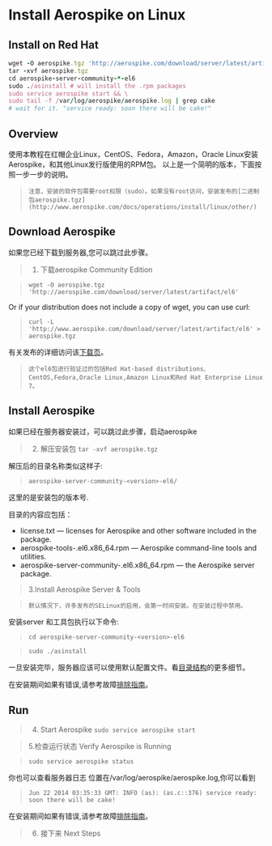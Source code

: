 # Install Aerospike on Linux


## Install on Red Hat


```ruby
wget -O aerospike.tgz 'http://aerospike.com/download/server/latest/artifact/el6'
tar -xvf aerospike.tgz
cd aerospike-server-community-*-el6
sudo ./asinstall # will install the .rpm packages
sudo service aerospike start && \
sudo tail -f /var/log/aerospike/aerospike.log | grep cake
# wait for it. "service ready: soon there will be cake!"
```

## Overview

使用本教程在红帽企业Linux，CentOS、Fedora，Amazon，Oracle Linux安装Aerospike，和其他Linux发行版使用的RPM包。
以上是一个简明的版本，下面按照一步一步的说明。


>```注意，安装的软件包需要root权限（sudo）。如果没有root访问，安装发布的[二进制包aerospike.tgz](http://www.aerospike.com/docs/operations/install/linux/other/)```

## Download Aerospike

如果您已经下载到服务器,您可以跳过此步骤。

>1. 下载aerospike  Community Edition

>```wget -O aerospike.tgz 'http://aerospike.com/download/server/latest/artifact/el6'```

Or if your distribution does not include a copy of wget, you can use curl:

>```curl -L 'http://www.aerospike.com/download/server/latest/artifact/el6' > aerospike.tgz```

有关发布的详细访问该[下载页](http://www.aerospike.com/download)。


>```这个el6包进行验证过的包括Red Hat-based distributions、CentOS,Fedora,Oracle Linux,Amazon Linux和Red Hat Enterprise Linux 7。```

## Install Aerospike
如果已经在服务器安装过，可以跳过此步骤，启动aerospike

>2. 解压安装包
>```tar -xvf aerospike.tgz```

解压后的目录名称类似这样子:
>```aerospike-server-community-<version>-el6/```

这里的<version>是安装包的版本号.

目录的内容应包括：

* license.txt — licenses for Aerospike and other software included in the package.
* aerospike-tools-<version>.el6.x86_64.rpm — Aerospike command-line tools and utilities.
* aerospike-server-community-<version>.el6.x86_64.rpm — the Aerospike server package.

>3.Install Aerospike Server & Tools

>```默认情况下，许多发布的SELinux的启用，会第一时间安装。在安装过程中禁用。```

安装server 和工具包执行以下命令:

>```cd aerospike-server-community-<version>-el6```

>```sudo ./asinstall```

一旦安装完毕，服务器应该可以使用默认配置文件。看[目录结构](http://www.aerospike.com/docs/operations/manage/aerospike/directory_structure.html)的更多细节。


在安装期间如果有错误,请参考故障[排除指南](http://www.aerospike.com/docs/operations/troubleshoot/install/)。


## Run

>4. Start Aerospike
>```sudo service aerospike start```

>5.检查运行状态 Verify Aerospike is Running

>```sudo service aerospike status```

你也可以查看服务器日志 位置在/var/log/aerospike/aerospike.log,你可以看到
>```Jun 22 2014 03:35:33 GMT: INFO (as): (as.c::376) service ready: soon there will be cake!```

在安装期间如果有错误,请参考故障[排除指南](http://www.aerospike.com/docs/operations/troubleshoot/install/)。



>6. 接下来 Next Steps






